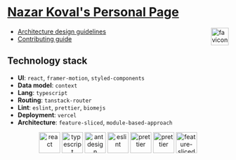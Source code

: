 # [Nazar Koval's Personal Page](https://dev-sharead.netlify.app)

<img alt="favicon" src="https://raw.githubusercontent.com/Liknox/personal-page/refs/heads/master/public/favicon.ico" height=40 align="right" />

-  [Architecture design guidelines](https://feature-sliced.design/)
-  [Contributing guide](CONTRIBUTING.md)

## Technology stack

-  **UI**: `react`, `framer-motion`, `styled-components`
-  **Data model**: `context`
-  **Lang**: `typescript`
-  **Routing**: `tanstack-router`
-  **Lint**: `eslint`, `prettier`, `biomejs`
-  **Deployment**: `vercel`
-  **Architecture**: `feature-sliced`, `module-based-approach`

<div align="center">
<img title="react" alt="react" height=48 src="https://cdn.auth0.com/blog/react-js/react.png"/>
<img title="typescript" alt="typescript" height=48 src="https://raw.githubusercontent.com/remojansen/logo.ts/master/ts.png"/>
<img title="antdesign" alt="antdesign" height=48 src="https://gw.alipayobjects.com/zos/rmsportal/KDpgvguMpGfqaHPjicRK.svg"/>
<img title="eslint" alt="eslint" height=48 src="https://d33wubrfki0l68.cloudfront.net/204482ca413433c80cd14fe369e2181dd97a2a40/092e2/assets/img/logo.svg"/>
<img title="prettier" alt="prettier" height=48 src="https://prettier.io/icon.png"/>
<img title="prettier" alt="prettier" height=48 src="https://biomejs.gallerycdn.vsassets.io/extensions/biomejs/biome/2024.3.70509/1709788159437/Microsoft.VisualStudio.Services.Icons.Default"/>
<img title="feature-sliced" alt="feature-sliced" height=48 src="https://avatars.githubusercontent.com/u/60469024?s=200&v=4"/>
</div>
